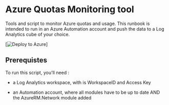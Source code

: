 # Azure Quotas Monitoring tool

Tools and script to monitor Azure quotas and usage. This runbook is intended to run in an Azure Automation account and push the data to a Log Analytics cube of your choice.

[![Deploy to Azure](http://azuredeploy.net/deploybutton.png)]

## Prerequistes

To run this script, you'll need :

- a Log Analytics workspace, with is WorkspaceID and Access Key

- an Automation account, where all modules have to be up to date AND the AzureRM.Network module added
